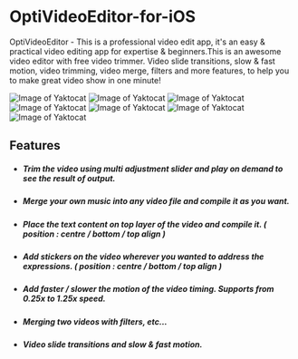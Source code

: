 # OptiVideoEditor-for-iOS

OptiVideoEditor - This is a professional video edit app, it's an easy & practical video editing app for expertise & beginners.This is an awesome video editor with free video trimmer. Video slide transitions, slow & fast motion, video trimming, video merge, filters and more features, to help you to make great video show in one minute!

![Image of Yaktocat](https://raw.githubusercontent.com/jaiobs/OptiVideoEditor-for-iOS/master/ScreenShots/VideoEditor.png)
![Image of Yaktocat](https://raw.githubusercontent.com/jaiobs/OptiVideoEditor-for-iOS/master/ScreenShots/AddImage.png)
![Image of Yaktocat](https://raw.githubusercontent.com/jaiobs/OptiVideoEditor-for-iOS/master/ScreenShots/AddMusic.png)
![Image of Yaktocat](https://raw.githubusercontent.com/jaiobs/OptiVideoEditor-for-iOS/master/ScreenShots/MergeVideo.png)
![Image of Yaktocat](https://raw.githubusercontent.com/jaiobs/OptiVideoEditor-for-iOS/master/ScreenShots/SlowFastMotion.png)
![Image of Yaktocat](https://raw.githubusercontent.com/jaiobs/OptiVideoEditor-for-iOS/master/ScreenShots/Transition.png)
![Image of Yaktocat](https://raw.githubusercontent.com/jaiobs/OptiVideoEditor-for-iOS/master/ScreenShots/AddText.png)

## Features

- ##### Trim the video using multi adjustment slider and play on demand to see the result of output.

- ##### Merge your own music into any video file and compile it as you want. 

- ##### Place the text content on top layer of the video and compile it. ( position : centre / bottom / top align )

- ##### Add stickers on the video wherever you wanted to address the expressions. ( position : centre / bottom / top align ) 

- ##### Add faster / slower the motion of the video timing. Supports from 0.25x to 1.25x speed. 

- ##### Merging two videos with filters, etc...

- ##### Video slide transitions and slow & fast motion.
